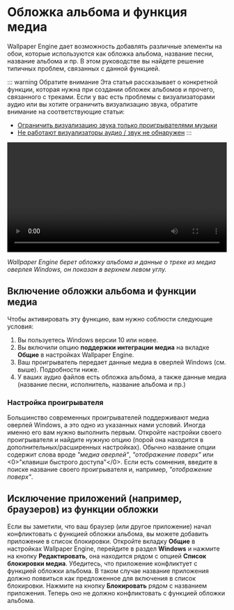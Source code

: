 # Обложка альбома и функция медиа

Wallpaper Engine дает возможность добавлять различные элементы на обои, которые используются как обложка альбома, название песни, название альбома и пр. В этом руководстве вы найдете решение типичных проблем, связанных с данной функцией.

::: warning
Обратите внимание
Эта статья рассказывает о конкретной функции, которая нужна при создании обложек альбомов и прочего, связанного с треками. Если у вас есть проблемы с визуализаторами аудио или вы хотите ограничить визуализацию звука, обратите внимание на соответствующие статьи:

* [Ограничить визуализацию звука только проигрывателями музыки](/audio/limittomusicplayer)
* [Не работают визуализаторы аудио / звук не обнаружен](/audio/audiodetection)
:::

<video width="100%" controls autoplay loop>
  <source src="/videos/media_controls.mp4" type="video/mp4">
  Ваш браузер не поддерживает воспроизведение видео.
</video>

*Wallpaper Engine берет обложку альбома и данные о треке из медиа оверлея Windows, он показан в верхнем левом углу.*

## Включение обложки альбома и функции медиа

Чтобы активировать эту функцию, вам нужно соблюсти следующие условия:

1. Вы пользуетесь Windows версии 10 или новее.
2. Вы включили опцию **поддержки интеграции медиа** на вкладке **Общие** в настройках Wallpaper Engine.
3. Ваш проигрыватель передает данные медиа в оверлей Windows (см. выше). Подробности ниже.
4. У ваших аудио файлов есть обложка альбома, а также данные медиа (название песни, исполнитель, название альбома и пр.)

### Настройка проигрывателя

Большинство современных проигрывателей поддерживают медиа оверлей Windows, а это одно из указанных нами условий. Иногда именно его вам нужно выполнить первым. Откройте настройки своего проигрывателя и найдите нужную опцию (порой она находится в дополнительных/расширенных настройках). Обычно название опции содержит слова вроде *"медиа оверлей"*, *"отображение поверх"* или <0>"клавиши быстрого доступа"</0>. Если есть сомнения, введите в поиске название своего проигрывателя и, например, *"отображение поверх"*.

## Исключение приложений (например, браузеров) из функции обложки

Если вы заметили, что ваш браузер (или другое приложение) начал конфликтовать с функцией обложки альбома, вы можете добавить приложение в список блокировки. Откройте вкладку **Общие** в настройках Wallpaper Engine, перейдите в раздел **Windows** и нажмите на кнопку **Редактировать**, она находится рядом с опцией **Список блокировки медиа**. Убедитесь, что приложение конфликтует с функцией обложки альбома. В таком случае название приложения должно появиться как предложенное для включения в список блокировки. Нажмите на кнопку **Блокировать** рядом с названием приложения. Теперь оно не должно конфликтовать с функцией обложки альбома.